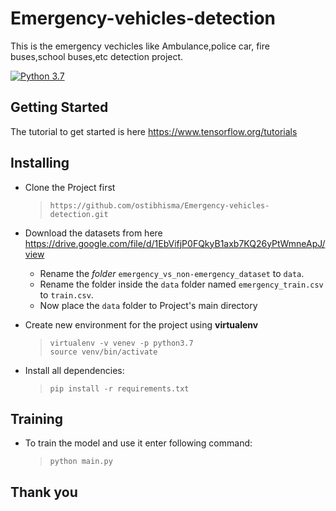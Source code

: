 # Emergency-vehicles-detection
This is the emergency vechicles like Ambulance,police car, fire buses,school buses,etc detection project.

[![Python 3.7](https://img.shields.io/badge/python-3.7-blue.svg)](https://www.python.org/downloads/release/python-370/)

## Getting Started
The tutorial to get started is here https://www.tensorflow.org/tutorials 

## Installing
  - Clone the Project first
    > `https://github.com/ostibhisma/Emergency-vehicles-detection.git`
  
  - Download the datasets from here https://drive.google.com/file/d/1EbVifjP0FQkyB1axb7KQ26yPtWmneApJ/view
    - Rename the _folder_ `emergency_vs_non-emergency_dataset` to `data`.
     - Rename the folder inside the `data` folder named `emergency_train.csv` to `train.csv`.
     - Now place the `data` folder to Project's main directory 
  
  - Create new environment for the project using **virtualenv**
    > `virtualenv -v venev -p python3.7` <br/>
    > `source venv/bin/activate`
    
  - Install all dependencies:
    > `pip install -r requirements.txt`
    
## Training
  - To train the model and use it enter following command:
    > `python main.py`
      
## Thank you 
